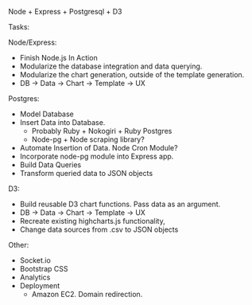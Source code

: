 Node + Express + Postgresql + D3

Tasks: 

Node/Express: 
  + Finish Node.js In Action
  + Modularize the database integration and data querying.
  + Modularize the chart generation, outside of the template generation. 
  + DB -> Data -> Chart -> Template -> UX

Postgres: 
  + Model Database 
  + Insert Data into Database. 
    + Probably Ruby + Nokogiri + Ruby Postgres 
    + Node-pg + Node scraping library? 
  + Automate Insertion of Data. Node Cron Module?  
  + Incorporate node-pg module into Express app. 
  + Build Data Queries
  + Transform queried data to JSON objects 

D3: 
  + Build reusable D3 chart functions. Pass data as an argument.
  + DB -> Data -> Chart -> Template -> UX
  + Recreate existing highcharts.js functionality, 
  + Change data sources from .csv to JSON objects 

Other:
  + Socket.io
  + Bootstrap CSS
  + Analytics
  + Deployment 
    + Amazon EC2. Domain redirection. 



